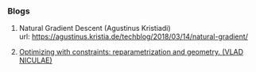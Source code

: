 ### Blogs

1. Natural Gradient Descent (Agustinus Kristiadi) <br>
  url: https://agustinus.kristia.de/techblog/2018/03/14/natural-gradient/

2. [Optimizing with constraints: reparametrization and geometry. (VLAD NICULAE)](https://vene.ro/blog/mirror-descent.html)
